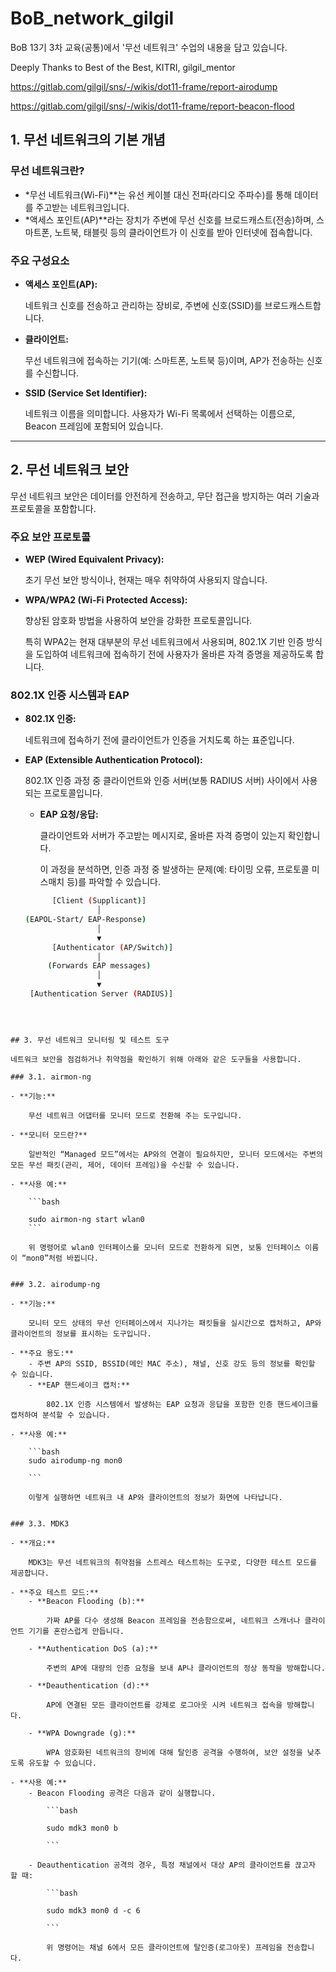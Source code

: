 # BoB_network_gilgil
BoB 13기 3차 교육(공통)에서 '무선 네트워크' 수업의 내용을 담고 있습니다. 


Deeply Thanks to Best of the Best, KITRI, gilgil_mentor

https://gitlab.com/gilgil/sns/-/wikis/dot11-frame/report-airodump

https://gitlab.com/gilgil/sns/-/wikis/dot11-frame/report-beacon-flood


## 1. 무선 네트워크의 기본 개념

### 무선 네트워크란?

- *무선 네트워크(Wi-Fi)**는 유선 케이블 대신 전파(라디오 주파수)를 통해 데이터를 주고받는 네트워크입니다.
- *액세스 포인트(AP)**라는 장치가 주변에 무선 신호를 브로드캐스트(전송)하며, 스마트폰, 노트북, 태블릿 등의 클라이언트가 이 신호를 받아 인터넷에 접속합니다.

### 주요 구성요소

- **액세스 포인트(AP):**
    
    네트워크 신호를 전송하고 관리하는 장비로, 주변에 신호(SSID)를 브로드캐스트합니다.
    
- **클라이언트:**
    
    무선 네트워크에 접속하는 기기(예: 스마트폰, 노트북 등)이며, AP가 전송하는 신호를 수신합니다.
    
- **SSID (Service Set Identifier):**
    
    네트워크 이름을 의미합니다. 사용자가 Wi-Fi 목록에서 선택하는 이름으로, Beacon 프레임에 포함되어 있습니다.
    

---

## 2. 무선 네트워크 보안

무선 네트워크 보안은 데이터를 안전하게 전송하고, 무단 접근을 방지하는 여러 기술과 프로토콜을 포함합니다.

### 주요 보안 프로토콜

- **WEP (Wired Equivalent Privacy):**
    
    초기 무선 보안 방식이나, 현재는 매우 취약하여 사용되지 않습니다.
    
- **WPA/WPA2 (Wi-Fi Protected Access):**
    
    향상된 암호화 방법을 사용하여 보안을 강화한 프로토콜입니다.
    
    특히 WPA2는 현재 대부분의 무선 네트워크에서 사용되며, 802.1X 기반 인증 방식을 도입하여 네트워크에 접속하기 전에 사용자가 올바른 자격 증명을 제공하도록 합니다.
    

### 802.1X 인증 시스템과 EAP

- **802.1X 인증:**
    
    네트워크에 접속하기 전에 클라이언트가 인증을 거치도록 하는 표준입니다.
    
- **EAP (Extensible Authentication Protocol):**
    
    802.1X 인증 과정 중 클라이언트와 인증 서버(보통 RADIUS 서버) 사이에서 사용되는 프로토콜입니다.
    
    - **EAP 요청/응답:**
        
        클라이언트와 서버가 주고받는 메시지로, 올바른 자격 증명이 있는지 확인합니다.
        
        이 과정을 분석하면, 인증 과정 중 발생하는 문제(예: 타이밍 오류, 프로토콜 미스매치 등)를 파악할 수 있습니다.

   ```bash
         [Client (Supplicant)]
                   │
  (EAPOL-Start/ EAP-Response)
                   │
                   ▼
         [Authenticator (AP/Switch)]
                   │
        (Forwards EAP messages)
                   │
                   ▼
    [Authentication Server (RADIUS)]

```



## 3. 무선 네트워크 모니터링 및 테스트 도구

네트워크 보안을 점검하거나 취약점을 확인하기 위해 아래와 같은 도구들을 사용합니다.

### 3.1. airmon-ng

- **기능:**
    
    무선 네트워크 어댑터를 모니터 모드로 전환해 주는 도구입니다.
    
- **모니터 모드란?**
    
    일반적인 “Managed 모드”에서는 AP와의 연결이 필요하지만, 모니터 모드에서는 주변의 모든 무선 패킷(관리, 제어, 데이터 프레임)을 수신할 수 있습니다.
    
- **사용 예:**
    
    ```bash
    
    sudo airmon-ng start wlan0
    ```
    
    위 명령어로 wlan0 인터페이스를 모니터 모드로 전환하게 되면, 보통 인터페이스 이름이 “mon0”처럼 바뀝니다.
    

### 3.2. airodump-ng

- **기능:**
    
    모니터 모드 상태의 무선 인터페이스에서 지나가는 패킷들을 실시간으로 캡처하고, AP와 클라이언트의 정보를 표시하는 도구입니다.
    
- **주요 용도:**
    - 주변 AP의 SSID, BSSID(메인 MAC 주소), 채널, 신호 강도 등의 정보를 확인할 수 있습니다.
    - **EAP 핸드셰이크 캡처:**
        
        802.1X 인증 시스템에서 발생하는 EAP 요청과 응답을 포함한 인증 핸드셰이크를 캡처하여 분석할 수 있습니다.
        
- **사용 예:**
    
    ```bash
    sudo airodump-ng mon0
    
    ```
    
    이렇게 실행하면 네트워크 내 AP와 클라이언트의 정보가 화면에 나타납니다.
    

### 3.3. MDK3

- **개요:**
    
    MDK3는 무선 네트워크의 취약점을 스트레스 테스트하는 도구로, 다양한 테스트 모드를 제공합니다.
    
- **주요 테스트 모드:**
    - **Beacon Flooding (b):**
        
        가짜 AP를 다수 생성해 Beacon 프레임을 전송함으로써, 네트워크 스캐너나 클라이언트 기기를 혼란스럽게 만듭니다.
        
    - **Authentication DoS (a):**
        
        주변의 AP에 대량의 인증 요청을 보내 AP나 클라이언트의 정상 동작을 방해합니다.
        
    - **Deauthentication (d):**
        
        AP에 연결된 모든 클라이언트를 강제로 로그아웃 시켜 네트워크 접속을 방해합니다.
        
    - **WPA Downgrade (g):**
        
        WPA 암호화된 네트워크의 장비에 대해 탈인증 공격을 수행하여, 보안 설정을 낮추도록 유도할 수 있습니다.
        
- **사용 예:**
    - Beacon Flooding 공격은 다음과 같이 실행합니다.
        
        ```bash
        
        sudo mdk3 mon0 b
        
        ```
        
    - Deauthentication 공격의 경우, 특정 채널에서 대상 AP의 클라이언트를 끊고자 할 때:
        
        ```bash
        
        sudo mdk3 mon0 d -c 6
        
        ```
        
        위 명령어는 채널 6에서 모든 클라이언트에 탈인증(로그아웃) 프레임을 전송합니다.

